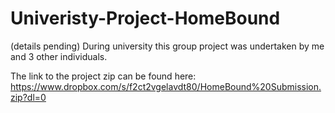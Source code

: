 # Univeristy-Project-HomeBound
(details pending) During university this group project was undertaken by me and 3 other individuals.

The link to the project zip can be found here: 
https://www.dropbox.com/s/f2ct2vgelavdt80/HomeBound%20Submission.zip?dl=0
